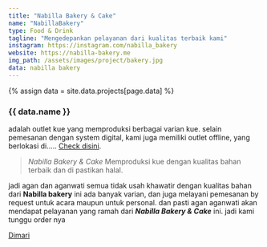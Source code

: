 ```yaml
---
title: "Nabilla Bakery & Cake"
name: "NabillaBakery"
type: Food & Drink
tagline: "Mengedepankan pelayanan dari kualitas terbaik kami"
instagram: https://instagram.com/nabilla_bakery
website: https://nabilla-bakery.me
img_path: /assets/images/project/bakery.jpg
data: nabilla bakery
---  
```

{% assign data = site.data.projects[page.data] %}

### {{ data.name }}

<p class="post-content">
adalah outlet kue yang memproduksi berbagai varian kue.  
selain pemesanan dengan system digital, kami juga memiliki outlet offline,  
yang berlokasi di..... <a href="https://nabilla-bakery.me">Check disini</a>.  
 </p>  

> *Nabilla Bakery & Cake* Memproduksi kue dengan kualitas bahan terbaik dan di pastikan halal.  

  <p class="post-content"> jadi agan dan aganwati semua tidak usah khawatir dengan kualitas bahan dari <b>Nabilla bakery</b> ini  
ada banyak varian, dan juga melayani pemesanan by request untuk acara maupun untuk personal. dan pasti  
agan aganwati akan mendapat pelayanan yang ramah dari <b><em>Nabilla Bakery & Cake</em></b> ini.  
jadi kami tunggu order nya 
 </p>
<a href="{{ data.website }}">Dimari</a>  

